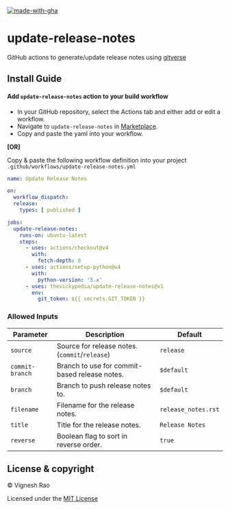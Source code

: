 [![made-with-gha](https://img.shields.io/badge/Made%20with-Github_Actions-black?style=for-the-badge&logo=GitHub)][marketplace]

# update-release-notes

GitHub actions to generate/update release notes using [gitverse]

## Install Guide

#### Add `update-release-notes` action to your build workflow

- In your GitHub repository, select the Actions tab and either add or edit a workflow.
- Navigate to `update-release-notes` in [Marketplace][marketplace].
- Copy and paste the yaml into your workflow.

**[OR]**

Copy & paste the following workflow definition into your project `.github/workflows/update-release-notes.yml`

```yaml
name: Update Release Notes

on:
  workflow_dispatch:
  release:
    types: [ published ]

jobs:
  update-release-notes:
    runs-on: ubuntu-latest
    steps:
      - uses: actions/checkout@v4
        with:
          fetch-depth: 0
      - uses: actions/setup-python@v4
        with:
          python-version: '3.x'
      - uses: thevickypedia/update-release-notes@v1
        env:
          git_token: ${{ secrets.GIT_TOKEN }}
```

### Allowed Inputs

| Parameter       | Description                                    | Default             |
|-----------------|------------------------------------------------|---------------------|
| `source`        | Source for release notes. (`commit`/`release`) | `release`           |
| `commit-branch` | Branch to use for commit-based release notes.  | `$default`          |
| `branch`        | Branch to push release notes to.               | `$default`          |
| `filename`      | Filename for the release notes.                | `release_notes.rst` |
| `title`         | Title for the release notes.                   | `Release Notes`     |
| `reverse`       | Boolean flag to sort in reverse order.         | `true`              |

## License & copyright

&copy; Vignesh Rao

Licensed under the [MIT License][license]

[license]: https://github.com/thevickypedia/update-release-notes/blob/main/LICENSE

[gitverse]: https://github.com/thevickypedia/gitverse

[marketplace]: https://github.com/marketplace/actions/update-release-notes
